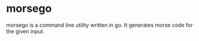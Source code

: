 # morsego

morsego is a command line utility written in go.
It generates morse code for the given input.
